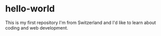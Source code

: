 # hello-world
This is my first repository
I'm from Switzerland and 
I'd like to learn about coding and web development. 
